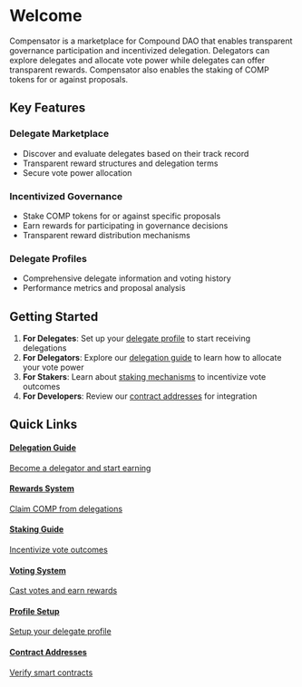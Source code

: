 # Welcome

Compensator is a marketplace for Compound DAO that enables transparent governance participation and incentivized delegation. Delegators can explore delegates and allocate vote power while delegates can offer transparent rewards. Compensator also enables the staking of COMP tokens for or against proposals.

## Key Features

### **Delegate Marketplace**
- Discover and evaluate delegates based on their track record
- Transparent reward structures and delegation terms
- Secure vote power allocation

### **Incentivized Governance**
- Stake COMP tokens for or against specific proposals
- Earn rewards for participating in governance decisions
- Transparent reward distribution mechanisms

### **Delegate Profiles**
- Comprehensive delegate information and voting history
- Performance metrics and proposal analysis

## Getting Started

1. **For Delegates**: Set up your [delegate profile](./profiles) to start receiving delegations
2. **For Delegators**: Explore our [delegation guide](./delegation) to learn how to allocate your vote power
3. **For Stakers**: Learn about [staking mechanisms](./staking) to incentivize vote outcomes
4. **For Developers**: Review our [contract addresses](../contracts/addresses) for integration

## Quick Links

<style>
{`
.quick-links-grid {
  display: grid;
  grid-template-columns: repeat(auto-fit, minmax(300px, 1fr));
  gap: 12px;
  margin-top: 1rem;
  margin-bottom: 1rem;
}

.quick-link-card {
  padding: 1.5rem;
  border: 1px solid var(--ifm-color-emphasis-200);
  border-radius: 12px;
  background-color: var(--ifm-color-emphasis-0);
  transition: all 0.2s ease;
  cursor: pointer;
  text-decoration: none;
  color: inherit;
}

.quick-link-card:hover {
  border-color: #10B981;
  box-shadow: 0px 4px 8px rgba(0,0,0,0.1);
  transform: translateY(-2px);
  text-decoration: none;
}

.quick-link-card h4 {
  margin: 0 0 0.5rem 0;
  color: var(--ifm-font-color-base);
}

.quick-link-card p {
  margin: 0;
  font-size: 0.9rem;
  opacity: 0.8;
}


`}
</style>

<div class="quick-links-grid">

<a href="./delegation" class="quick-link-card">
  <h4>Delegation Guide</h4>
  <p>Become a delegator and start earning</p>
</a>

<a href="./rewards" class="quick-link-card">
  <h4>Rewards System</h4>
  <p>Claim COMP from delegations</p>
</a>

<a href="./staking" class="quick-link-card">
  <h4>Staking Guide</h4>
  <p>Incentivize vote outcomes</p>
</a>

<a href="./voting" class="quick-link-card">
  <h4>Voting System</h4>
  <p>Cast votes and earn rewards</p>
</a>

<a href="./profiles" class="quick-link-card">
  <h4>Profile Setup</h4>
  <p>Setup your delegate profile</p>
</a>

<a href="../contracts/addresses" class="quick-link-card">
  <h4>Contract Addresses</h4>
  <p>Verify smart contracts</p>
</a>

<!-- <a href="../contracts/audits" class="quick-link-card">
  <h4>Audits Overview</h4>
  <p>Security-first approach</p>
</a> -->

</div>